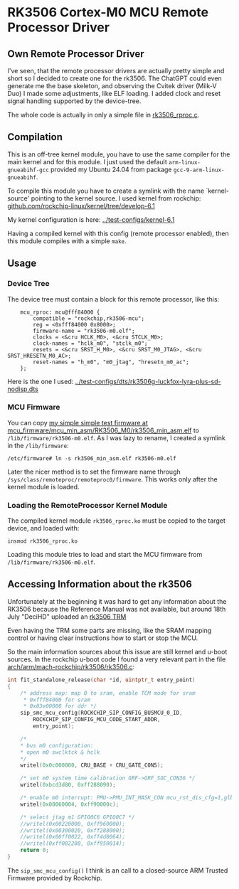 # RK3506 Cortex-M0 MCU Remote Processor Driver

## Own Remote Processor Driver

I've seen, that the remote processor drivers are actually pretty simple and short so I decided to create one for the rk3506. The ChatGPT could even generate me the base skeleton, and observing the Cvitek driver (Milk-V Duo) I made some adjustments, like ELF loading. I added clock and reset signal handling supported by the device-tree.

The whole code is actually in only a simple file in [rk3506_rproc.c](rk3506_rproc.c).

## Compilation
This is an off-tree kernel module, you have to use the same compiler for the main kernel and for this module.
I just used the default `arm-linux-gnueabihf-gcc` provided my Ubuntu 24.04 from package `gcc-9-arm-linux-gnueabihf`.

To compile this module you have to create a symlink with the name `kernel-source' pointing to the kernel source.
I used kernel from rockchip: [github.com/rockchip-linux/kernel/tree/develop-6.1](https://github.com/rockchip-linux/kernel/tree/develop-6.1)

My kernel configuration is here: [../test-configs/kernel-6.1](../test-configs/kernel-6.1)

Having a compiled kernel with this config (remote processor enabled), then this module compiles with a simple `make`.

## Usage

### Device Tree
The device tree must contain a block for this remote processor, like this:
```dts
	mcu_rproc: mcu@fff84000 {
		compatible = "rockchip,rk3506-mcu";
		reg = <0xfff84000 0x8000>;
		firmware-name = "rk3506-m0.elf";
		clocks = <&cru HCLK_M0>, <&cru STCLK_M0>;
		clock-names = "hclk_m0", "stclk_m0";
		resets = <&cru SRST_H_M0>, <&cru SRST_M0_JTAG>, <&cru SRST_HRESETN_M0_AC>;
		reset-names = "h_m0", "m0_jtag", "hresetn_m0_ac";
	};
```

Here is the one I used: [../test-configs/dts/rk3506g-luckfox-lyra-plus-sd-nodisp.dts](../test-configs/dts/rk3506g-luckfox-lyra-plus-sd-nodisp.dts)

### MCU Firmware
You can copy [my simple simple test firmware at mcu_firmware/mcu_min_asm/RK3506_M0/rk3506_min_asm.elf](../mcu_firmware/mcu_min_asm/RK3506_M0/rk3506_min_asm.elf) to `/lib/firmware/rk3506-m0.elf`. As I was lazy to rename, I created a symlink in the `/lib/firmware`:
```
/etc/firmware# ln -s rk3506_min_asm.elf rk3506-m0.elf
```
Later the nicer method is to set the firmware name through `/sys/class/remoteproc/remoteproc0/firmware`.
This works only after the kernel module is loaded.

### Loading the RemoteProcessor Kernel Module
The compiled kernel module `rk3506_rproc.ko` must be copied to the target device, and loaded with:
```
insmod rk3506_rproc.ko
```
Loading this module tries to load and start the MCU firmware from `/lib/firmware/rk3506-m0.elf`. 

## Accessing Information about the rk3506

Unfortunately at the beginning it was hard to get any information about the RK3506 because the Reference Manual
was not available, but around 18th July "DeciHD" uploaded an [rk3506 TRM](https://github.com/DeciHD/rockchip_docs/tree/main/rk3506)

Even having the TRM some parts are missing, like the SRAM mapping control or having clear instructions how to start or stop the MCU.

So the main information sources about this issue are still kernel and u-boot sources.
In the rockchip u-boot code I found a very relevant part in the file [arch/arm/mach-rockchip/rk3506/rk3506.c](https://github.com/rockchip-linux/u-boot/blob/next-dev/arch/arm/mach-rockchip/rk3506/rk3506.c):

```C
int fit_standalone_release(char *id, uintptr_t entry_point)
{
	/* address map: map 0 to sram, enable TCM mode for sram
	 * 0xfff84000 for sram
	 * 0x03e00000 for ddr */
	sip_smc_mcu_config(ROCKCHIP_SIP_CONFIG_BUSMCU_0_ID,
		ROCKCHIP_SIP_CONFIG_MCU_CODE_START_ADDR,
		entry_point);

	/*
	* bus m0 configuration:
	* open m0 swclktck & hclk
	*/
	writel(0x0c000000, CRU_BASE + CRU_GATE_CON5);

	/* set m0 system time calibration GRF->GRF_SOC_CON36 */
	writel(0xbcd3d80, 0xff288090);

	/* enable m0 interrupt: PMU->PMU_INT_MASK_CON mcu_rst_dis_cfg=1,glb_int_mask_mcu=0 */
	writel(0x00060004, 0xff90000c);

	/* select jtag m1 GPIO0C6 GPIO0C7 */
	//writel(0x00220000, 0xff960000);
	//writel(0x00300020, 0xff288000);
	//writel(0x00ff0022, 0xff4d8064);
	//writel(0xff002200, 0xff950014);
	return 0;
}
```

The `sip_smc_mcu_config()` I think is an call to a closed-source ARM Trusted Firmware provided by Rockchip.

